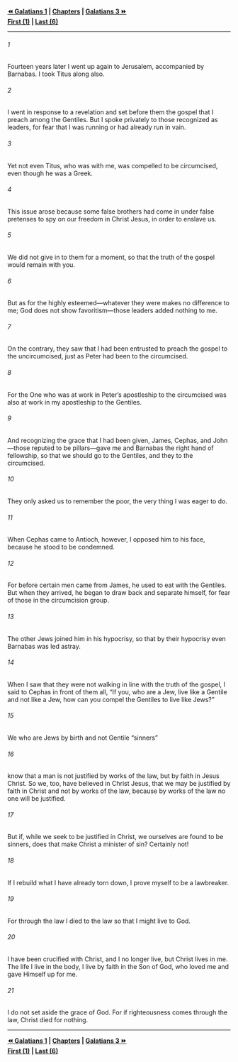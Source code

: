   
**[⏪ Galatians 1](./Galatians%201.md) | [Chapters](./_index.md) | [Galatians 3 ⏩](./Galatians%203.md)**  
**[First (1)](./Galatians%201.md) | [Last (6)](./Galatians%206.md)**  
  
---  
  
###### 1  
Fourteen years later I went up again to Jerusalem, accompanied by Barnabas. I took Titus along also.  
  
###### 2  
I went in response to a revelation and set before them the gospel that I preach among the Gentiles. But I spoke privately to those recognized as leaders, for fear that I was running or had already run in vain.  
  
###### 3  
Yet not even Titus, who was with me, was compelled to be circumcised, even though he was a Greek.  
  
###### 4  
This issue arose because some false brothers had come in under false pretenses to spy on our freedom in Christ Jesus, in order to enslave us.  
  
###### 5  
We did not give in to them for a moment, so that the truth of the gospel would remain with you.  
  
###### 6  
But as for the highly esteemed—whatever they were makes no difference to me; God does not show favoritism—those leaders added nothing to me.  
  
###### 7  
On the contrary, they saw that I had been entrusted to preach the gospel to the uncircumcised, just as Peter had been to the circumcised.  
  
###### 8  
For the One who was at work in Peter’s apostleship to the circumcised was also at work in my apostleship to the Gentiles.  
  
###### 9  
And recognizing the grace that I had been given, James, Cephas, and John—those reputed to be pillars—gave me and Barnabas the right hand of fellowship, so that we should go to the Gentiles, and they to the circumcised.  
  
###### 10  
They only asked us to remember the poor, the very thing I was eager to do.  
  
###### 11  
When Cephas came to Antioch, however, I opposed him to his face, because he stood to be condemned.  
  
###### 12  
For before certain men came from James, he used to eat with the Gentiles. But when they arrived, he began to draw back and separate himself, for fear of those in the circumcision group.  
  
###### 13  
The other Jews joined him in his hypocrisy, so that by their hypocrisy even Barnabas was led astray.  
  
###### 14  
When I saw that they were not walking in line with the truth of the gospel, I said to Cephas in front of them all, “If you, who are a Jew, live like a Gentile and not like a Jew, how can you compel the Gentiles to live like Jews?”  
  
###### 15  
We who are Jews by birth and not Gentile “sinners”  
  
###### 16  
know that a man is not justified by works of the law, but by faith in Jesus Christ. So we, too, have believed in Christ Jesus, that we may be justified by faith in Christ and not by works of the law, because by works of the law no one will be justified.  
  
###### 17  
But if, while we seek to be justified in Christ, we ourselves are found to be sinners, does that make Christ a minister of sin? Certainly not!  
  
###### 18  
If I rebuild what I have already torn down, I prove myself to be a lawbreaker.  
  
###### 19  
For through the law I died to the law so that I might live to God.  
  
###### 20  
I have been crucified with Christ, and I no longer live, but Christ lives in me. The life I live in the body, I live by faith in the Son of God, who loved me and gave Himself up for me.  
  
###### 21  
I do not set aside the grace of God. For if righteousness comes through the law, Christ died for nothing.  
  
  
---  
  
**[⏪ Galatians 1](./Galatians%201.md) | [Chapters](./_index.md) | [Galatians 3 ⏩](./Galatians%203.md)**  
**[First (1)](./Galatians%201.md) | [Last (6)](./Galatians%206.md)**  
  
